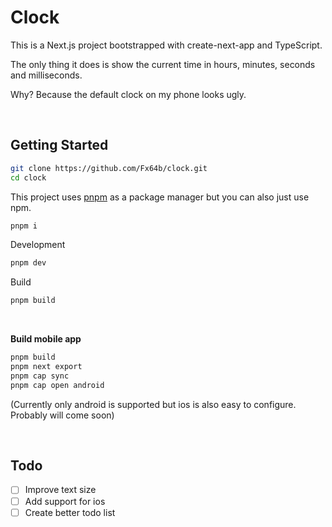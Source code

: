 # Clock

This is a Next.js project bootstrapped with create-next-app and TypeScript.

The only thing it does is show the current time in hours, minutes, seconds and milliseconds.

Why? Because the default clock on my phone looks ugly.

<br>

## Getting Started

```bash
git clone https://github.com/Fx64b/clock.git
cd clock
```

This project uses [pnpm](https://pnpm.io/installation) as a package manager but you can also just use npm.

```bash
pnpm i
```

Development
```bash
pnpm dev
```

Build
```bash
pnpm build
```
<br>

**Build mobile app**
```bash
pnpm build
pnpm next export
pnpm cap sync
pnpm cap open android
```
(Currently only android is supported but ios is also easy to configure. Probably will come soon)


<br>

## Todo
- [ ] Improve text size
- [ ] Add support for ios
- [ ] Create better todo list
